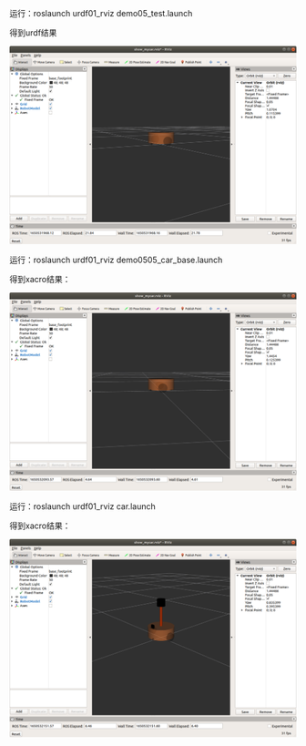 运行：roslaunch urdf01_rviz demo05_test.launch

得到urdf结果

![image](https://github.com/Rao-Kai/ROS_Learning/blob/main/urdf%20%26%20xacro/images/urdf%E7%BB%93%E6%9E%9C.png)

运行：roslaunch urdf01_rviz demo0505_car_base.launch

得到xacro结果：

![image](https://github.com/Rao-Kai/ROS_Learning/blob/main/urdf%20%26%20xacro/images/xacro%E7%BB%93%E6%9E%9C1.png)

运行：roslaunch urdf01_rviz car.launch

得到xacro结果：

![image](https://github.com/Rao-Kai/ROS_Learning/blob/main/urdf%20%26%20xacro/images/xacro%E7%BB%93%E6%9E%9C2.png)
